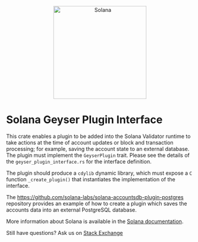 <p align="center">
  <a href="https://solana.com">
    <img alt="Solana" src="https://ipfs.io/ipfs/QmY8yG5wq1XRkbNbHcvREMTspM8nrFfqSjuHrQWhLy7y98" width="250" />
  </a>
</p>

# Solana Geyser Plugin Interface

This crate enables a plugin to be added into the Solana Validator runtime to
take actions at the time of account updates or block and transaction processing;
for example, saving the account state to an external database. The plugin must
implement the `GeyserPlugin` trait. Please see the details of the
`geyser_plugin_interface.rs` for the interface definition.

The plugin should produce a `cdylib` dynamic library, which must expose a `C`
function `_create_plugin()` that instantiates the implementation of the
interface.

The https://github.com/solana-labs/solana-accountsdb-plugin-postgres repository
provides an example of how to create a plugin which saves the accounts data into
an external PostgreSQL database.

More information about Solana is available in the [Solana documentation](https://solana.com/docs).

Still have questions?  Ask us on [Stack Exchange](https://sola.na/sse)
